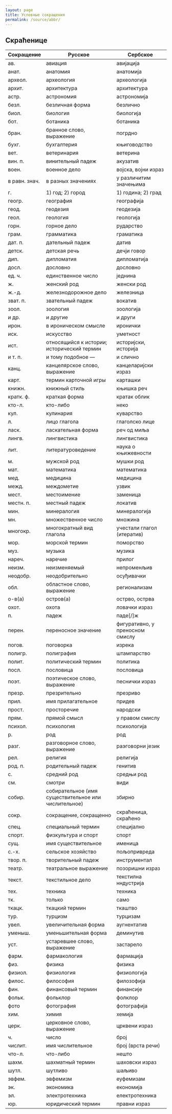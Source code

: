 ```yaml
---
layout: page
title: Условные сокращения
permalink: /source/abbr/
---
```


## Скраћенице

| Сокращение    | Русское                                              | Сербское                        |
| ------------- | ---------------------------------------------------- | ------------------------------- |
| ав.           | авиация                                              | авијација                       |
| анат.         | анатомия                                             | анатомија                       |
| археол.       | археология                                           | археологија                     |
| архит.        | архитектура                                          | архитектура                     |
| астр.         | астрономия                                           | астрономија                     |
| безл.         | безличная форма                                      | безлично                        |
| биол.         | биология                                             | биологија                       |
| бот.          | ботаника                                             | ботаника                        |
| бран.         | бранное слово, выражение                             | погрдно                         |
| бухг.         | бухгалтерия                                          | књиговодство                    |
| вет.          | ветеринария                                          | ветерина                        |
| вин. п.       | винительный падеж                                    | акузатив                        |
| воен.         | военное дело                                         | војска, војни израз             |
| в равн. знач. | в разных значениях                                   | у различитим значењима          |
| г.            | 1) год; 2) город                                     | 1) година; 2) град              |
| геогр.        | география                                            | географија                      |
| геод.         | геодезия                                             | геодезија                       |
| геол.         | геология                                             | геологија                       |
| горн.         | горное дело                                          | рударство                       |
| грам.         | грамматика                                           | граматика                       |
| дат. п.       | дательный падеж                                      | датив                           |
| детск.        | детская речь                                         | дечји говор                     |
| дип.          | дипломатия                                           | дипломатија                     |
| доcл.         | дословно                                             | дословно                        |
| ед. ч.        | единственное число                                   | једнина                         |
| ж.            | женский род                                          | женски род                      |
| ж.-д.         | железнодорожное дело                                 | железница                       |
| зват. п.      | звательный падеж                                     | вокатив                         |
| зоол.         | зоология                                             | зоологија                       |
| и др.         | и другие                                             | и други                         |
| ирон.         | в ироническом смысле                                 | иронички                        |
| иск.          | искусство                                            | уметност                        |
| ист.          | относящийся к истории; исторический термин           | историјски, историја            |
| и т. п.       | и тому подобное —                                    | и слично                        |
| канц.         | канцелярское слово, выражение                        | канцеларијски израз             |
| карт.         | термин карточной игры                                | карташки                        |
| книжн.        | книжный стиль                                        | књишка реч                      |
| кратк. ф.     | краткая форма                                        | кратак облик                    |
| кто-л.        | кто-либо                                             | неко                            |
| кул.          | кулинария                                            | куварство                       |
| л.            | лицо глагола                                         | глаголско лице                  |
| ласк.         | ласкательная форма                                   | реч од миља                     |
| лингв.        | лингвистика                                          | лингвистика                     |
| лит.          | литературоведение                                    | наука о књижевности             |
| м.            | мужской род                                          | мушки род                       |
| мат.          | математика                                           | математика                      |
| мед.          | медицина                                             | медицина                        |
| межд.         | междометие                                           | узвик                           |
| мест.         | местоимение                                          | заменица                        |
| местн. п.     | местный падеж                                        | локатив                         |
| мин.          | минералогия                                          | минералогија                    |
| мн.           | множественное число                                  | множина                         |
| многокр.      | многократный вид глагола                             | учестали глагол (итератив)      |
| мор.          | морской термин                                       | поморство                       |
| муз.          | музыка                                               | музика                          |
| нареч.        | наречие                                              | прилог                          |
| неизм.        | неизменяемый                                         | непроменљив                     |
| неодобр.      | неодобрительно                                       | осуђивачки                      |
| обл.          | областное слово, выражение                           | регионализам                    |
| о-в(а)        | остров(а)                                            | острво, острва                  |
| охот.         | охота                                                | ловачки израз                   |
| п.            | падеж                                                | паде[/]ж                        |
| перен.        | переносное значение                                  | фигуративно, у преносном смислу |
| погов.        | поговорка                                            | изрека                          |
| полигр.       | полиграфия                                           | штампарство                     |
| полит.        | политический термин                                  | политика                        |
| посл.         | пословица                                            | пословица                       |
| поэт.         | поэтическое слово, выражение                         | песнички израз                  |
| презр.        | презрительно                                         | презриво                        |
| прил.         | имя прилагательное                                   | придев                          |
| прост.        | просторечие                                          | народски                        |
| прям.         | прямой смысл                                         | у правом смислу                 |
| психол.       | психология                                           | психологија                     |
| р.            | род                                                  | род                             |
| разг.         | разговорное слово, выражение                         | раэговорни језик                |
| рел.          | религия                                              | религија                        |
| род. п.       | родительный падеж                                    | генитив                         |
| с.            | средний род                                          | средњи род                      |
| см.           | смотри                                               | види                            |
| собир.        | собирательное (имя существительное или числительное) | збирно                          |
| сокр.         | сокращение, сокращенно                               | скраћеница, скраћено            |
| спец.         | специальный термин                                   | специјално                      |
| спорт.        | физкультура и спорт                                  | спорт                           |
| сущ.          | имя существительное                                  | именица                         |
| с.-х.         | сельское хозяйство                                   | пољопривреда                    |
| твор. п.      | творительный падеж                                   | инструментал                    |
| театр.        | театральное выражение                                | позоришни израз                 |
| текст.        | текстильное дело                                     | текстилна нндустрија            |
| тех.          | техника                                              | техника                         |
| тк.           | только                                               | само                            |
| ткацк.        | ткацкий термин                                       | ткаштво                         |
| тур.          | турцизм                                              | турцизам                        |
| увел.         | увеличительная форма                                 | аугнентатив                     |
| уменыш.       | уменьшительная форма                                 | деминутив                       |
| уст.          | устаревшее слово, выражение                          | застарело                       |
| фарм.         | фармакология                                         | фармација                       |
| физ.          | физика                                               | физика                          |
| физиол.       | физиология                                           | физиологија                     |
| филос.        | философия                                            | филозофија                      |
| фин.          | финансовый термин                                    | финансије                       |
| фольк.        | фольклор                                             | фолклор                         |
| фото          | фотография                                           | фотографија                     |
| хим.          | химия                                                | хемија                          |
| церк.         | церковное слово, выражение                           | црквени израз                   |
| ч.            | число                                                | број                            |
| числит.       | имя числительное                                     | број (врста речи)               |
| что-л.        | что-либо                                             | нешто                           |
| шахм.         | шахматный термин                                     | шаховски израз                  |
| шутл.         | шутливо                                              | шаљиво                          |
| эвфем.        | эвфемизм                                             | еуфемизам                       |
| эк.           | экономика                                            | економија                       |
| эл.           | электротехника                                       | електротехника                  |
| юр.           | юридический термин                                   | правни израз                    |
